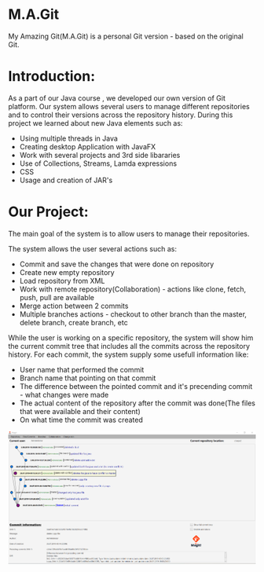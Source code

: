 # M.A.Git
My Amazing Git(M.A.Git) is a personal Git version - based on the original Git.

# Introduction:
As a part of our Java course , we developed our own version of Git platform.
Our system allows several users to manage different repositories and to control their versions across the repository history.
During this project we learned about new Java elements such as:
* Using multiple threads in Java
* Creating desktop Application with JavaFX
* Work with several projects and 3rd side libararies
* Use of Collections, Streams, Lamda expressions
* CSS
* Usage and creation of JAR's

# Our Project:
The main goal of the system is to allow users to manage their repositories.

The system allows the user several actions such as:
* Commit and save the changes that were done on repository
* Create new empty repository
* Load repository from XML
* Work with remote repository(Collaboration) - actions like clone, fetch, push, pull are available
* Merge action between 2 commits
* Multiple branches actions - checkout to other branch than the master, delete branch, create branch, etc

While the user is working on a specific repository, the system will show him the current commit tree that includes all the commits across the repository history.
For each commit, the system supply some usefull information like:
* User name that performed the commit
* Branch name that pointing on that commit
* The difference between the pointed commit and it's precending commit - what changes were made
* The actual content of the repository after the commit was done(The files that were available and their content)
* On what time the commit was created

![Screenshot](‏‏screenshot.PNG)



